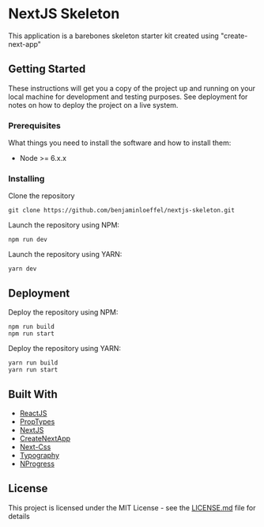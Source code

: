 # NextJS Skeleton

This application is a barebones skeleton starter kit created using "create-next-app"

## Getting Started

These instructions will get you a copy of the project up and running on your local machine for development and testing purposes. See deployment for notes on how to deploy the project on a live system.

### Prerequisites

What things you need to install the software and how to install them:

- Node >= 6.x.x

### Installing

Clone the repository

```
git clone https://github.com/benjaminloeffel/nextjs-skeleton.git
```

Launch the repository using NPM:

```
npm run dev
```

Launch the repository using YARN:

```
yarn dev
```

## Deployment

Deploy the repository using NPM:

```
npm run build
npm run start
```

Deploy the repository using YARN:

```
yarn run build
yarn run start
```

## Built With

- [ReactJS](https://github.com/facebook/react/)
- [PropTypes](https://github.com/facebook/prop-types)
- [NextJS](https://github.com/zeit/next.js/)
- [CreateNextApp](https://github.com/segmentio/create-next-app)
- [Next-Css](https://github.com/zeit/next-plugins/tree/master/packages/next-css)
- [Typography](https://github.com/KyleAMathews/typography.js?files=1)
- [NProgress](https://github.com/rstacruz/nprogress)

## License

This project is licensed under the MIT License - see the [LICENSE.md](LICENSE.md) file for details
